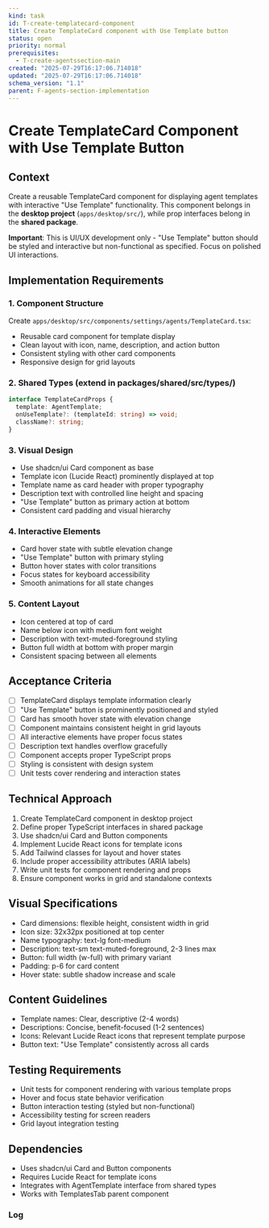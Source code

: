 ```yaml
---
kind: task
id: T-create-templatecard-component
title: Create TemplateCard component with Use Template button
status: open
priority: normal
prerequisites:
  - T-create-agentssection-main
created: "2025-07-29T16:17:06.714018"
updated: "2025-07-29T16:17:06.714018"
schema_version: "1.1"
parent: F-agents-section-implementation
---
```


# Create TemplateCard Component with Use Template Button

## Context

Create a reusable TemplateCard component for displaying agent templates with interactive "Use Template" functionality. This component belongs in the **desktop project** (`apps/desktop/src/`), while prop interfaces belong in the **shared package**.

**Important**: This is UI/UX development only - "Use Template" button should be styled and interactive but non-functional as specified. Focus on polished UI interactions.

## Implementation Requirements

### 1. Component Structure

Create `apps/desktop/src/components/settings/agents/TemplateCard.tsx`:

- Reusable card component for template display
- Clean layout with icon, name, description, and action button
- Consistent styling with other card components
- Responsive design for grid layouts

### 2. Shared Types (extend in packages/shared/src/types/)

```typescript
interface TemplateCardProps {
  template: AgentTemplate;
  onUseTemplate?: (templateId: string) => void;
  className?: string;
}
```

### 3. Visual Design

- Use shadcn/ui Card component as base
- Template icon (Lucide React) prominently displayed at top
- Template name as card header with proper typography
- Description text with controlled line height and spacing
- "Use Template" button as primary action at bottom
- Consistent card padding and visual hierarchy

### 4. Interactive Elements

- Card hover state with subtle elevation change
- "Use Template" button with primary styling
- Button hover states with color transitions
- Focus states for keyboard accessibility
- Smooth animations for all state changes

### 5. Content Layout

- Icon centered at top of card
- Name below icon with medium font weight
- Description with text-muted-foreground styling
- Button full width at bottom with proper margin
- Consistent spacing between all elements

## Acceptance Criteria

- [ ] TemplateCard displays template information clearly
- [ ] "Use Template" button is prominently positioned and styled
- [ ] Card has smooth hover state with elevation change
- [ ] Component maintains consistent height in grid layouts
- [ ] All interactive elements have proper focus states
- [ ] Description text handles overflow gracefully
- [ ] Component accepts proper TypeScript props
- [ ] Styling is consistent with design system
- [ ] Unit tests cover rendering and interaction states

## Technical Approach

1. Create TemplateCard component in desktop project
2. Define proper TypeScript interfaces in shared package
3. Use shadcn/ui Card and Button components
4. Implement Lucide React icons for template icons
5. Add Tailwind classes for layout and hover states
6. Include proper accessibility attributes (ARIA labels)
7. Write unit tests for component rendering and props
8. Ensure component works in grid and standalone contexts

## Visual Specifications

- Card dimensions: flexible height, consistent width in grid
- Icon size: 32x32px positioned at top center
- Name typography: text-lg font-medium
- Description: text-sm text-muted-foreground, 2-3 lines max
- Button: full width (w-full) with primary variant
- Padding: p-6 for card content
- Hover state: subtle shadow increase and scale

## Content Guidelines

- Template names: Clear, descriptive (2-4 words)
- Descriptions: Concise, benefit-focused (1-2 sentences)
- Icons: Relevant Lucide React icons that represent template purpose
- Button text: "Use Template" consistently across all cards

## Testing Requirements

- Unit tests for component rendering with various template props
- Hover and focus state behavior verification
- Button interaction testing (styled but non-functional)
- Accessibility testing for screen readers
- Grid layout integration testing

## Dependencies

- Uses shadcn/ui Card and Button components
- Requires Lucide React for template icons
- Integrates with AgentTemplate interface from shared types
- Works with TemplatesTab parent component

### Log
